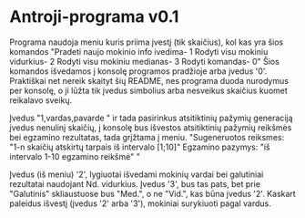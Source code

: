 # Antroji-programa v0.1
Programa naudoja meniu kuris priima įvestį (tik skaičius), kol kas yra šios komandos
"Pradeti naujo mokinio info ivedima- 1
Rodyti visu mokiniu vidurkius- 2
Rodyti visu mokiniu medianas- 3
Rodyti komandas- 0"
Šios komandos išvedamos į konsolę programos pradžioje arba įvedus '0'.
Praktiškai net nereik skaityt šių README, nes programa duoda nurodymus per konsolę, o ji lūžta tik įvedus simbolius arba
nesveikus skaičius kuomet reikalavo sveikų.

  Įvedus "1,vardas,pavarde " ir tada pasirinkus atsitiktinių pažymių generaciją įvedus nenulinį skaičių,
  į konsolę bus išvestos atsitiktinių pažymių reikšmės bei egzamino rezultatas, tada grįžtama į meniu.
  "Sugeneruotos reiksmes: "1-n skaičių atskirtų tarpais iš intervalo [1;10]"
  Egzamino pazymys: "iš intervalo 1-10 egzamino reikšmė" "
  
 Įvedus (iš meniu) '2', lygiuotai išvedami mokinių vardai bei galutiniai rezultatai naudojant Nd. vidurkius. 
 Įvedus '3', bus tas pats, bet prie "Galutinis" skliaustuose bus "Med.", o ne "Vid.", kas būna įvedus '2'.
Kaskart paleidus išvestį (įvedus '2' arba '3'), mokiniai surykiuoti pagal vardus.
